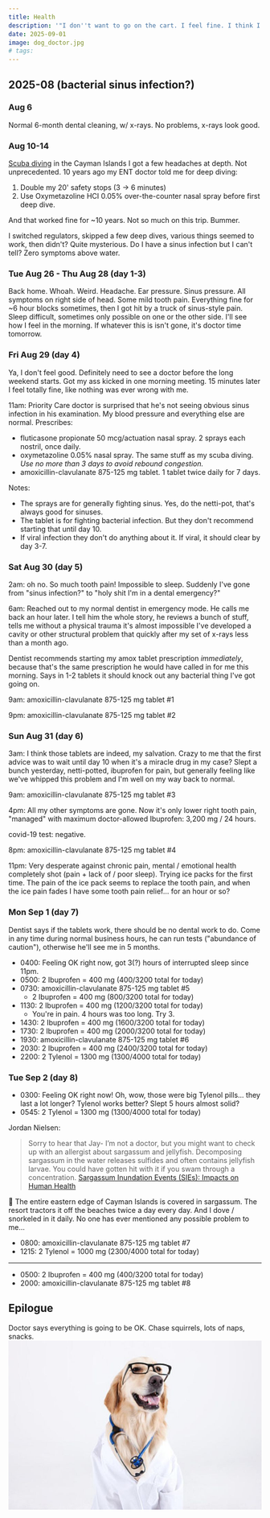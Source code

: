```yaml
---
title: Health
description: '"I don''t want to go on the cart. I feel fine. I think I''ll go for a walk. I feel happy!"'
date: 2025-09-01
image: dog_doctor.jpg
# tags:
---
```


## 2025-08 (bacterial sinus infection?)

### Aug 6

Normal 6-month dental cleaning, w/ x-rays. No problems, x-rays look good.

### Aug 10-14

[Scuba diving](../scuba/) in the Cayman Islands I got a few headaches at depth. 
Not unprecedented. 10 years ago my ENT doctor told me for deep diving:

1. Double my 20' safety stops (3 -> 6 minutes)
2. Use Oxymetazoline HCI 0.05% over-the-counter nasal spray before first deep dive.

And that worked fine for ~10 years. Not so much on this trip. Bummer.

I switched regulators, skipped a few deep dives, various things seemed to work, then didn't?
Quite mysterious. Do I have a sinus infection but I can't tell?
Zero symptoms above water.

### Tue Aug 26 - Thu Aug 28 (day 1-3)

Back home. Whoah. Weird. Headache. Ear pressure. Sinus pressure.
All symptoms on right side of head.
Some mild tooth pain.
Everything fine for ~6 hour blocks sometimes, then I got hit by a truck of sinus-style pain.
Sleep difficult, sometimes only possible on one or the other side.
I'll see how I feel in the morning. If whatever this is isn't gone, it's doctor time
tomorrow.

### Fri Aug 29 (day 4)

Ya, I don't feel good. Definitely need to see a doctor before the long weekend starts.
Got my ass kicked in one morning meeting. 15 minutes later I feel totally fine, like nothing
was ever wrong with me.

11am: Priority Care doctor is surprised that he's not seeing obvious sinus infection in his examination. My blood pressure and everything else are normal. Prescribes:
* fluticasone propionate 50 mcg/actuation nasal spray. 2 sprays each nostril, once daily.
* oxymetazoline 0.05% nasal spray. The same stuff as my scuba diving.
  _Use no more than 3 days to avoid rebound congestion._
* amoxicillin-clavulanate 875-125 mg tablet. 1 tablet twice daily for 7 days.

Notes:

* The sprays are for generally fighting sinus. Yes, do the netti-pot, that's always
  good for sinuses.
* The tablet is for fighting bacterial infection. But they don't recommend starting
  that until day 10.
* If viral infection they don't do anything about it. If viral, it should clear by day 3-7.

### Sat Aug 30 (day 5)

2am: oh no. So much tooth pain! Impossible to sleep. Suddenly I've gone from "sinus infection?"
to "holy shit I'm in a dental emergency?"

6am: Reached out to my normal dentist in emergency mode. He calls me back an hour
later. I tell him the whole story, he reviews a bunch of stuff, tells me without a
physical trauma it's almost impossible I've developed a cavity or other structural
problem that quickly after my set of x-rays less than a month ago.

Dentist recommends starting my amox tablet prescription *immediately*, because that's
the same prescription he would have called in for me this morning.
Says in 1-2 tablets it should knock out any bacterial thing I've got going on.

9am: amoxicillin-clavulanate 875-125 mg tablet #1

9pm: amoxicillin-clavulanate 875-125 mg tablet #2

### Sun Aug 31 (day 6)

3am: I think those tablets are indeed, my salvation. Crazy to me
that the first advice was to wait until day 10 when it's a miracle drug in my case?
Slept a bunch yesterday, netti-potted, ibuprofen for pain, but generally feeling like
we've whipped this problem and I'm well on my way back to normal.

9am: amoxicillin-clavulanate 875-125 mg tablet #3

4pm: All my other symptoms are gone. Now it's only lower right tooth pain,
"managed" with maximum doctor-allowed Ibuprofen: 3,200 mg / 24 hours.

covid-19 test: negative.

8pm: amoxicillin-clavulanate 875-125 mg tablet #4

11pm: Very desperate against chronic pain, mental / emotional health completely
shot (pain + lack of / poor sleep).
Trying ice packs for the first time. The pain of the ice pack seems to replace
the tooth pain, and when the ice pain fades I have some tooth pain relief...
for an hour or so?

### Mon Sep 1 (day 7)

Dentist says if the tablets work, there should be no dental work to do.
Come in any time during normal business hours, he can run tests ("abundance
of caution"), otherwise he'll see me in 5 months.

* 0400: Feeling OK right now, got 3(?) hours of interrupted sleep since 11pm.
* 0500: 2 Ibuprofen = 400 mg (400/3200 total for today)
* 0730: amoxicillin-clavulanate 875-125 mg tablet #5
    * 2 Ibuprofen = 400 mg (800/3200 total for today)
* 1130: 2 Ibuprofen = 400 mg (1200/3200 total for today)
    * You're in pain. 4 hours was too long. Try 3.
* 1430: 2 Ibuprofen = 400 mg (1600/3200 total for today)
* 1730: 2 Ibuprofen = 400 mg (2000/3200 total for today)
* 1930: amoxicillin-clavulanate 875-125 mg tablet #6
* 2030: 2 Ibuprofen = 400 mg (2400/3200 total for today)
* 2200: 2 Tylenol = 1300 mg (1300/4000 total for today)

### Tue Sep 2 (day 8)

* 0300: Feeling OK right now! Oh, wow, those were big Tylenol pills... they last a lot longer?
Tylenol works better? Slept 5 hours almost solid?
* 0545: 2 Tylenol = 1300 mg (1300/4000 total for today)

Jordan Nielsen:
> Sorry to hear that Jay- I’m not a doctor, but you might want to check up with an allergist about sargassum and jellyfish. Decomposing sargassum in the water releases sulfides and often contains jellyfish larvae. You could have gotten hit with it if you swam through a concentration.
> [Sargassum Inundation Events (SIEs): Impacts on Human Health](https://www.epa.gov/habs/sargassum-inundation-events-sies-impacts-human-health)

🤯 The entire eastern edge of Cayman Islands is covered in sargassum. The resort tractors it off the beaches twice a day every day. And I dove / snorkeled in it daily.
No one has ever mentioned any possible problem to me...

* 0800: amoxicillin-clavulanate 875-125 mg tablet #7
* 1215: 2 Tylenol = 1000 mg (2300/4000 total for today)

---

* 0500: 2 Ibuprofen = 400 mg (400/3200 total for today)
* 2000: amoxicillin-clavulanate 875-125 mg tablet #8


## Epilogue
Doctor says everything is going to be OK. Chase squirrels, lots of naps, snacks.
<img src="./dog_doctor.jpg" alt="Dog doctor"/>
